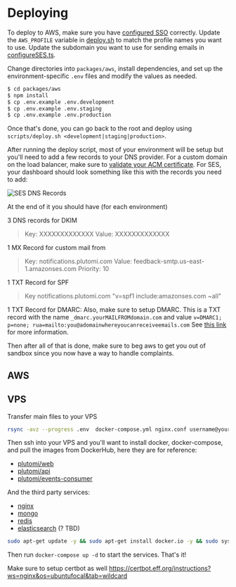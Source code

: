 # Deploying

To deploy to AWS, make sure you have [configured SSO](https://docs.aws.amazon.com/cli/latest/userguide/cli-configure-sso.html) correctly. Update the `AWS_PROFILE` variable in [deploy.sh](deploy.sh) to match the profile names you want to use. Update the subdomain you want to use for sending emails in [configureSES.ts](./services/aws/lib/configureSES.ts).

Change directories into `packages/aws`, install dependencies, and set up the environment-specific `.env` files and modify the values as needed.

```bash
$ cd packages/aws
$ npm install
$ cp .env.example .env.development
$ cp .env.example .env.staging
$ cp .env.example .env.production
```

Once that's done, you can go back to the root and deploy using `scripts/deploy.sh <development|staging|production>`.

After running the deploy script, most of your environment will be setup but you'll need to add a few records to your DNS provider. For a custom domain on the load balancer, make sure to [validate your ACM certificate](https://docs.aws.amazon.com/acm/latest/userguide/dns-validation.html). For SES, your dashboard should look something like this with the records you need to add:

![SES DNS Records](./images/ses-setup.png)

At the end of it you should have (for each environment)

3 DNS records for DKIM

> Key: XXXXXXXXXXXXX Value: XXXXXXXXXXXXX

1 MX Record for custom mail from

> Key: notifications.plutomi.com Value: feedback-smtp.us-east-1.amazonses.com Priority: 10

1 TXT Record for SPF

> Key notifications.plutomi.com "v=spf1 include:amazonses.com ~all"

1 TXT Record for DMARC:
Also, make sure to setup DMARC. This is a TXT record with the name `_dmarc.yourMAILFROMdomain.com` and value `v=DMARC1; p=none; rua=mailto:you@adomainwhereyoucanreceiveemails.com`
See [this link](https://docs.aws.amazon.com/ses/latest/dg/send-email-authentication-dmarc.html) for more information.

Then after all of that is done, make sure to beg aws to get you out of sandbox since you now have a way to handle complaints.

## AWS

## VPS

Transfer main files to your VPS

```bash
rsync -avz --progress .env  docker-compose.yml nginx.conf username@your-server-ip:plutomi
```

Then ssh into your VPS and you'll want to install docker, docker-compose, and pull the images from DockerHub, here they are for reference:

- [plutomi/web](https://hub.docker.com/r/plutomi/web)
- [plutomi/api](https://hub.docker.com/r/plutomi/api)
- [plutomi/events-consumer](https://hub.docker.com/r/plutomi/events-consumer)

And the third party services:

- [nginx](https://hub.docker.com/_/nginx)
- [mongo](https://hub.docker.com/_/mongo)
- [redis](https://hub.docker.com/_/redis)
- [elasticsearch](https://hub.docker.com/_/elasticsearch) (? TBD)

```bash
sudo apt-get update -y && sudo apt-get install docker.io -y && sudo systemctl start docker && sudo systemctl enable docker && sudo curl -L "https://github.com/docker/compose/releases/latest/download/docker-compose-$(uname -s)-$(uname -m)" -o /usr/local/bin/docker-compose && sudo chmod +x /usr/local/bin/docker-compose && cd plutomi && sudo docker-compose pull
```

Then run `docker-compose up -d` to start the services. That's it!

Make sure to setup certbot as well
https://certbot.eff.org/instructions?ws=nginx&os=ubuntufocal&tab=wildcard
